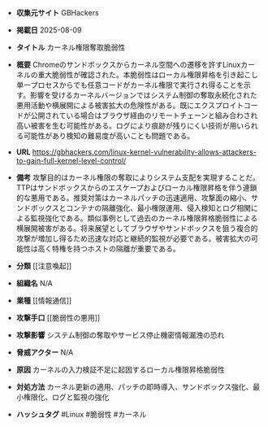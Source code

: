 - **収集元サイト**
GBHackers

- **掲載日**
2025-08-09

- **タイトル**
カーネル権限奪取脆弱性

- **概要**
Chromeのサンドボックスからカーネル空間への遷移を許すLinuxカーネルの重大脆弱性が確認された。本脆弱性はローカル権限昇格を引き起こし単一プロセスからでも任意コードがカーネル権限で実行され得ることを示す。影響を受けるカーネルバージョンではシステム制御の奪取永続化された悪用活動や横展開による被害拡大の危険性がある。既にエクスプロイトコードが公開されている場合はブラウザ経由のリモートチェーンと組み合わされ高い被害を生む可能性がある。ログにより痕跡が残りにくい技術が用いられる可能性があり検知の難易度が高いことも問題である。

- **URL**
https://gbhackers.com/linux-kernel-vulnerability-allows-attackers-to-gain-full-kernel-level-control/

- **備考**
攻撃目的はカーネル権限の奪取によりシステム支配を実現することだ。TTPはサンドボックスからのエスケープおよびローカル権限昇格を伴う連鎖的な悪用である。推奨対策はカーネルパッチの迅速適用、攻撃面の縮小、サンドボックスとコンテナの隔離強化、最小権限運用、侵入検知とログ相関による監視強化である。類似事例として過去のカーネル権限昇格脆弱性による横展開被害がある。将来展望としてブラウザやサンドボックスを狙う複合的攻撃が増加し得るため迅速な対応と継続的監視が必要である。被害拡大の可能性は高く特権を持つホストの隔離が重要である。

- **分類**
[[注意喚起]]

- **組織名**
N/A

- **業種**
[[情報通信]]

- **攻撃手口**
[[脆弱性の悪用]]

- **攻撃影響**
システム制御の奪取やサービス停止機密情報漏洩の恐れ

- **脅威アクター**
N/A

- **原因**
カーネルの入力検証不足に起因するローカル権限昇格脆弱性

- **対処方法**
カーネル更新の適用、パッチの即時導入、サンドボックス強化、最小権限化、ログと監視の強化

- **ハッシュタグ**
#Linux #脆弱性 #カーネル
